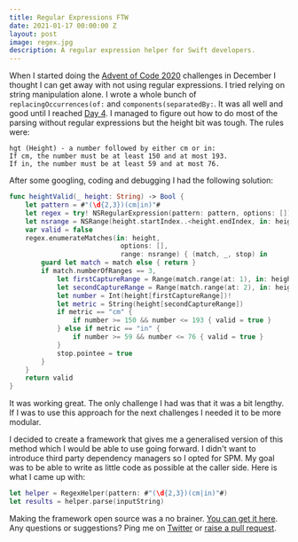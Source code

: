 ```yaml
---
title: Regular Expressions FTW
date: 2021-01-17 00:00:00 Z
layout: post
image: regex.jpg
description: A regular expression helper for Swift developers.
---
```


<span class="dropcap">W</span>hen I started doing the [Advent of Code 2020](https://adventofcode.com) challenges in December I thought I can get away with not using regular expressions. I tried relying on string manipulation alone. I wrote a whole bunch of `replacingOccurrences(of:` and `components(separatedBy:`. It was all well and good until I reached [Day 4](https://adventofcode.com/2020/day/4). I managed to figure out how to do most of the parsing without regular expressions but the height bit was tough. The rules were:

    hgt (Height) - a number followed by either cm or in:
    If cm, the number must be at least 150 and at most 193.
    If in, the number must be at least 59 and at most 76.

After some googling, coding and debugging I had the following solution:

```swift
func heightValid(_ height: String) -> Bool {
    let pattern = #"(\d{2,3})(cm|in)"#
    let regex = try! NSRegularExpression(pattern: pattern, options: [])
    let nsrange = NSRange(height.startIndex..<height.endIndex, in: height)
    var valid = false
    regex.enumerateMatches(in: height,
                            options: [],
                            range: nsrange) { (match, _, stop) in
        guard let match = match else { return }
        if match.numberOfRanges == 3,
            let firstCaptureRange = Range(match.range(at: 1), in: height),
            let secondCaptureRange = Range(match.range(at: 2), in: height) {
            let number = Int(height[firstCaptureRange])!
            let metric = String(height[secondCaptureRange])
            if metric == "cm" {
                if number >= 150 && number <= 193 { valid = true }
            } else if metric == "in" {
                if number >= 59 && number <= 76 { valid = true }
            }
            stop.pointee = true
        }
    }
    return valid
}
```

It was working great. The only challenge I had was that it was a bit lengthy. If I was to use this approach for the next challenges I needed it to be more modular.

I decided to create a framework that gives me a generalised version of this method which I would be able to use going forward. I didn't want to introduce third party dependency managers so I opted for SPM. My goal was to be able to write as little code as possible at the caller side. Here is what I came up with:

```swift
let helper = RegexHelper(pattern: #"(\d{2,3})(cm|in)"#)
let results = helper.parse(inputString)
```

Making the framework open source was a no brainer. [You can get it here](https://github.com/swiftyaf/RegexHelper). Any questions or suggestions? Ping me on [Twitter](https://twitter.com/gimly) or [raise a pull request](https://github.com/swiftyaf/RegexHelper/pulls).
